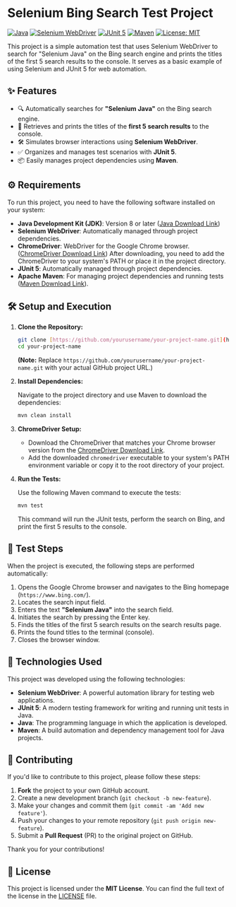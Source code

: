 # Selenium Bing Search Test Project

[![Java](https://img.shields.io/badge/Java-8+-orange.svg)](https://www.java.com/)
[![Selenium WebDriver](https://img.shields.io/badge/Selenium%20WebDriver-4.x-blue.svg)](https://www.selenium.dev/)
[![JUnit 5](https://img.shields.io/badge/JUnit-5-green.svg)](https://junit.org/junit5/)
[![Maven](https://img.shields.io/badge/Maven-3.x-red.svg)](https://maven.apache.org/)
[![License: MIT](https://img.shields.io/badge/License-MIT-yellow.svg)](https://opensource.org/licenses/MIT)

This project is a simple automation test that uses Selenium WebDriver to search for "Selenium Java" on the Bing search engine and prints the titles of the first 5 search results to the console. It serves as a basic example of using Selenium and JUnit 5 for web automation.

## ✨ Features

- 🔍 Automatically searches for **"Selenium Java"** on the Bing search engine.
- 📃 Retrieves and prints the titles of the **first 5 search results** to the console.
- 🛠️ Simulates browser interactions using **Selenium WebDriver**.
- ✅ Organizes and manages test scenarios with **JUnit 5**.
- 📦 Easily manages project dependencies using **Maven**.

## ⚙️ Requirements

To run this project, you need to have the following software installed on your system:

- **Java Development Kit (JDK)**: Version 8 or later ([Java Download Link](https://www.oracle.com/java/technologies/javase-downloads.html))
- **Selenium WebDriver**: Automatically managed through project dependencies.
- **ChromeDriver**: WebDriver for the Google Chrome browser. ([ChromeDriver Download Link](https://chromedriver.chromium.org/downloads)) After downloading, you need to add the ChromeDriver to your system's PATH or place it in the project directory.
- **JUnit 5**: Automatically managed through project dependencies.
- **Apache Maven**: For managing project dependencies and running tests ([Maven Download Link](https://maven.apache.org/download.cgi)).

## 🛠️ Setup and Execution

1.  **Clone the Repository:**

    ```bash
    git clone [https://github.com/yourusername/your-project-name.git](https://github.com/yourusername/your-project-name.git)
    cd your-project-name
    ```

    **(Note:** Replace `https://github.com/yourusername/your-project-name.git` with your actual GitHub project URL.)

2.  **Install Dependencies:**

    Navigate to the project directory and use Maven to download the dependencies:

    ```bash
    mvn clean install
    ```

3.  **ChromeDriver Setup:**

    - Download the ChromeDriver that matches your Chrome browser version from the [ChromeDriver Download Link](https://chromedriver.chromium.org/downloads).
    - Add the downloaded `chromedriver` executable to your system's PATH environment variable or copy it to the root directory of your project.

4.  **Run the Tests:**

    Use the following Maven command to execute the tests:

    ```bash
    mvn test
    ```

    This command will run the JUnit tests, perform the search on Bing, and print the first 5 results to the console.

## 🧪 Test Steps

When the project is executed, the following steps are performed automatically:

1.  Opens the Google Chrome browser and navigates to the Bing homepage (`https://www.bing.com/`).
2.  Locates the search input field.
3.  Enters the text **"Selenium Java"** into the search field.
4.  Initiates the search by pressing the Enter key.
5.  Finds the titles of the first 5 search results on the search results page.
6.  Prints the found titles to the terminal (console).
7.  Closes the browser window.

## 🚀 Technologies Used

This project was developed using the following technologies:

- **Selenium WebDriver**: A powerful automation library for testing web applications.
- **JUnit 5**: A modern testing framework for writing and running unit tests in Java.
- **Java**: The programming language in which the application is developed.
- **Maven**: A build automation and dependency management tool for Java projects.

## 🤝 Contributing

If you'd like to contribute to this project, please follow these steps:

1.  **Fork** the project to your own GitHub account.
2.  Create a new development branch (`git checkout -b new-feature`).
3.  Make your changes and commit them (`git commit -am 'Add new feature'`).
4.  Push your changes to your remote repository (`git push origin new-feature`).
5.  Submit a **Pull Request** (PR) to the original project on GitHub.

Thank you for your contributions!

## 📄 License

This project is licensed under the **MIT License**. You can find the full text of the license in the [LICENSE](https://opensource.org/licenses/MIT) file.

